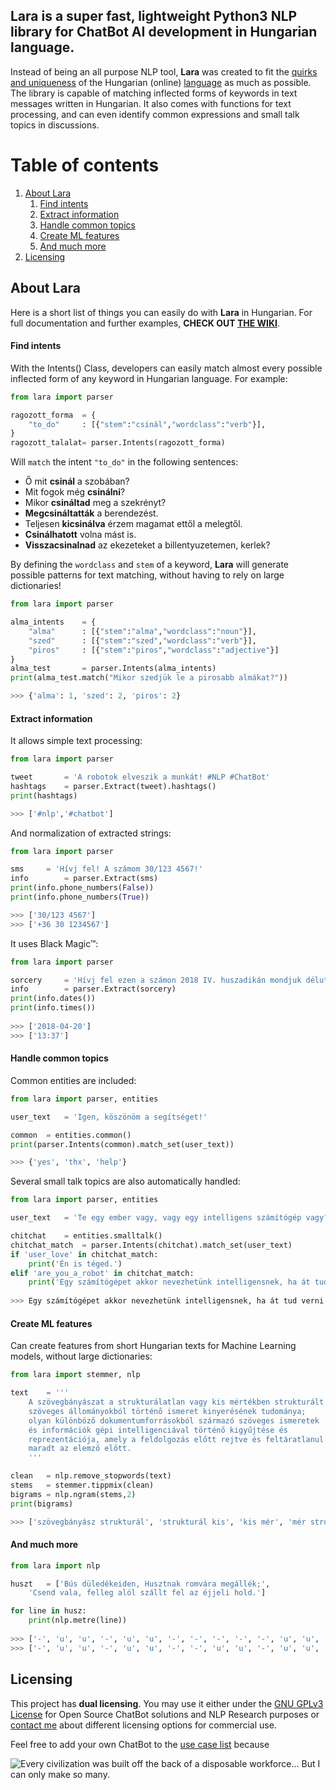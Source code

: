 ## **Lara** is a super fast, lightweight Python3 NLP library for ChatBot AI development in Hungarian language. 

Instead of being an all purpose NLP tool, **Lara** was created to fit the [quirks and uniqueness](https://en.wikipedia.org/wiki/Agglutinative_language) of the Hungarian (online) [language](https://en.wikipedia.org/wiki/Hungarian_language) as much as possible. The library is capable of matching inflected forms of keywords in text messages written in Hungarian. It also comes with functions for text processing, and can even identify common expressions and small talk topics in discussions.

# Table of contents

1. [About Lara](#about-lara)
	1. [Find intents](#find-intents)
	2. [Extract information](#extract-information)
	3. [Handle common topics](#handle-common-topics)
	4. [Create ML features](#create-ml-features)
	5. [And much more](#and-much-more)
2. [Licensing](#licensing)

## About Lara

Here is a short list of things you can easily do with **Lara** in Hungarian. For full documentation and further examples, **CHECK OUT [THE WIKI](https://github.com/sedthh/lara-hungarian-nlp/wiki)**.

#### Find intents

With the Intents() Class, developers can easily match almost every possible inflected form of any keyword in Hungarian language. For example:

```python
from lara import parser

ragozott_forma	= {
	"to_do"		: [{"stem":"csinál","wordclass":"verb"}],
}
ragozott_talalat= parser.Intents(ragozott_forma)
```

Will `match` the intent `"to_do"` in the following sentences:
- Ő mit **csinál** a szobában?
- Mit fogok még **csinálni**?
- Mikor **csináltad** meg a szekrényt?
- **Megcsináltatták** a berendezést.
- Teljesen **kicsinálva** érzem magamat ettől a melegtől.
- **Csinálhatott** volna mást is.
- **Visszacsinalnad** az ekezeteket a billentyuzetemen, kerlek?

By defining the `wordclass` and `stem` of a keyword, **Lara** will generate possible patterns for text matching, without having to rely on large dictionaries!

```python
from lara import parser

alma_intents	= {
	"alma"		: [{"stem":"alma","wordclass":"noun"}],
	"szed"		: [{"stem":"szed","wordclass":"verb"}],
	"piros"		: [{"stem":"piros","wordclass":"adjective"}]
}
alma_test		= parser.Intents(alma_intents)
print(alma_test.match("Mikor szedjük le a pirosabb almákat?"))

>>> {'alma': 1, 'szed': 2, 'piros': 2}
```

#### Extract information

It allows simple text processing:

```python
from lara import parser

tweet		= 'A robotok elveszik a munkát! #NLP #ChatBot'
hashtags	= parser.Extract(tweet).hashtags()
print(hashtags)

>>> ['#nlp','#chatbot']
```

And normalization of extracted strings:

```python
from lara import parser

sms		= 'Hívj fel! A számom 30/123 4567!'
info		= parser.Extract(sms)
print(info.phone_numbers(False))
print(info.phone_numbers(True))

>>> ['30/123 4567']
>>> ['+36 30 1234567']
```

It uses Black Magic™:

```python
from lara import parser

sorcery		= 'Hívj fel ezen a számon 2018 IV. huszadikán mondjuk délután nyolc perccel háromnegyed kettő előtt!'
info		= parser.Extract(sorcery)
print(info.dates())
print(info.times())
	
>>> ['2018-04-20']
>>> ['13:37']
```


#### Handle common topics

Common entities are included:

```python
from lara import parser, entities

user_text	= 'Igen, köszönöm a segítséget!'

common	= entities.common()
print(parser.Intents(common).match_set(user_text))

>>> {'yes', 'thx', 'help'}
```

Several small talk topics are also automatically handled:

```python
from lara import parser, entities

user_text	= 'Te egy ember vagy, vagy egy intelligens számítógép vagy?'

chitchat	= entities.smalltalk()
chitchat_match	= parser.Intents(chitchat).match_set(user_text)
if 'user_love' in chitchat_match:
	print('Én is téged.')
elif 'are_you_a_robot' in chitchat_match:
	print('Egy számítógépet akkor nevezhetünk intelligensnek, ha át tud verni egy embert, hogy őt is embernek higgye.')
	
>>> Egy számítógépet akkor nevezhetünk intelligensnek, ha át tud verni egy embert, hogy őt is embernek higgye.
```


#### Create ML features

Can create features from short Hungarian texts for Machine Learning models, without large dictionaries:

```python
from lara import stemmer, nlp

text 	= '''
	A szövegbányászat a strukturálatlan vagy kis mértékben strukturált 
	szöveges állományokból történő ismeret kinyerésének tudománya; 
	olyan különböző dokumentumforrásokból származó szöveges ismeretek
	és információk gépi intelligenciával történő kigyűjtése és 
	reprezentációja, amely a feldolgozás előtt rejtve és feltáratlanul 
	maradt az elemző előtt. 
	'''

clean	= nlp.remove_stopwords(text)
stems	= stemmer.tippmix(clean)
bigrams = nlp.ngram(stems,2)
print(bigrams)

>>> ['szövegbányász strukturál', 'strukturál kis', 'kis mér', 'mér strukturál', 'strukturál szöveg', 'szöveg állományok', ... 'mar elemz']

```

#### And much more

```python
from lara import nlp

huszt	= ['Bús düledékeiden, Husztnak romvára megállék;',
	'Csend vala, felleg alól szállt fel az éjjeli hold.']

for line in husz:
	print(nlp.metre(line))
	
>>> ['-', 'u', 'u', '-', 'u', 'u', '-', '-', '-', '-', '-', 'u', 'u', '-', '-']
>>> ['-', 'u', 'u', '-', 'u', 'u', '-', '-', 'u', 'u', '-', 'u', 'u', '-']
```

## Licensing

This project has **dual licensing**. You may use it either under the [GNU GPLv3 License](LICENSE.md) for Open Source ChatBot solutions and NLP Research purposes or [contact me](https://github.com/sedthh) about different licensing options for commercial use. 

Feel free to add your own ChatBot to the [use case list](https://github.com/sedthh/lara-hungarian-nlp/wiki/Projects) because

![Every civilization was built off the back of a disposable workforce... But I can only make so many.](https://github.com/sedthh/lara-hungarian-nlp/blob/master/bladerunner.gif)
